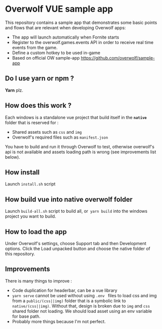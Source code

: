 # Overwolf VUE sample app

This repository contains a sample app that demonstrates some basic points and flows that are relevant when developing Overwolf apps:

- The app will launch automatically when Fornite starts
- Register to the overwolf.games.events API in order to receive real time events from the game.
- Define a custom hotkey to be used in-game
- Based on official OW sample-app https://github.com/overwolf/sample-app


## Do I use yarn or npm ?

**Yarn** plz.

## How does this work ?

Each windows is a standalone vue project that build itself in the **`native`** folder that is reserved for :

- Shared assets such as `css` and `img`
- Overwolf's required files such as `manifest.json `

You have to build and run it through Overwolf to test, otherwise overwolf's api is not available and assets loading path is wrong (see improvements list below).

## How install
Launch `install.sh` script


## How build vue into native overwolf folder
Launch `build-all.sh` script to build all, or` yarn build` into the windows project you want to build.


## How to load the app
Under Overwolf's settings, choose Support tab and then Development options. Click the Load unpacked button and choose the native folder of this repository.

## Improvements
There is many things to improve :

- Code duplication for headerbar, can be a vue library
- `yarn serve` cannot be used without using `.env ` files to load css and img from a `public/(css||img)` folder that is a symbolic link to `native/(css||img)`. Without that, design is broken due to `img` and `css` shared folder not loading. We should load asset using an env variable for base path.
- Probably more things because I'm not perfect.
